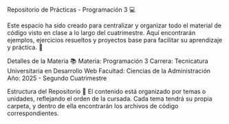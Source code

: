 Repositorio de Prácticas - Programación 3 💻

Este espacio ha sido creado para centralizar y organizar todo el material de código visto en clase a lo largo del cuatrimestre. Aquí encontrarán ejemplos, ejercicios resueltos y proyectos base para facilitar su aprendizaje y práctica. 🚀

Detalles de la Materia 📚
Materia: Programación 3
Carrera: Tecnicatura Universitaria en Desarrollo Web
Facultad: Ciencias de la Administración
Año: 2025 - Segundo Cuatrimestre

Estructura del Repositorio 📂
El contenido está organizado por temas o unidades, reflejando el orden de la cursada. Cada tema tendrá su propia carpeta, y dentro de ella encontrarán los archivos de código correspondientes.
